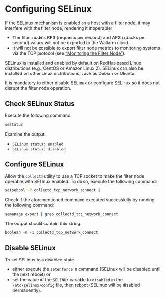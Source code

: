[link-selinux]:     https://www.redhat.com/en/topics/linux/what-is-selinux
[doc-monitoring]:   monitoring/intro.md

# Configuring SELinux

If the [SELinux][link-selinux] mechanism is enabled on a host with a filter node, it may interfere with the filter node, rendering it inoperable:
* The filter node's RPS (requests per second) and APS (attacks per second) values will not be exported to the Wallarm cloud.
* It will not be possible to export filter node metrics to monitoring systems via the TCP protocol (see [“Monitoring the Filter Node”][doc-monitoring]).  


SELinux is installed and enabled by default on RedHat‑based Linux distributions (e.g., CentOS or Amazon Linux 2). SELinux can also be installed on other Linux distributions, such as Debian or Ubuntu.  

It is mandatory to either disable SELinux or configure SELinux so it does not disrupt the filter node operation.

## Check SELinux Status

Execute the following command:

``` bash
sestatus
```

Examine the output:
* `SELinux status: enabled`
* `SELinux status: disabled`

## Configure SELinux

Allow the `collectd` utility to use a TCP socket to make the filter node operable with SELinux enabled. To do so, execute the following command:

``` bash
setsebool -P collectd_tcp_network_connect 1
```

Check if the aforementioned command executed successfully by running the following command:

``` bash
semanage export | grep collectd_tcp_network_connect
```

The output should contain this string:
```
boolean -m -1 collectd_tcp_network_connect
```

## Disable SELinux 

To set SELinux to a disabled state
*   either execute the `setenforce 0` command (SELinux will be disabled until the next reboot) or
*   set the value of the `SELINUX` variable to `disabled` in the `/etc/selinux/config` file, then reboot (SELinux will be disabled permanently).